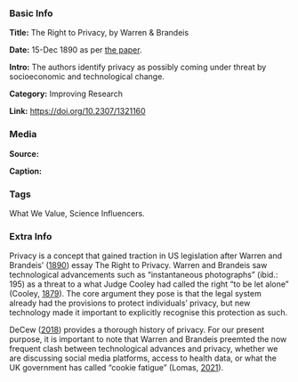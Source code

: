 ### Basic Info

**Title:** The Right to Privacy, by Warren & Brandeis

**Date:** 15-Dec 1890 as per [the paper](https://doi.org/10.2307/1321160).

**Intro:** The authors identify privacy as possibly coming under threat by socioeconomic and technological change.

**Category:** Improving Research

**Link:** https://doi.org/10.2307/1321160

### Media

**Source:** 

**Caption:** 

### Tags

What We Value, Science Influencers.

### Extra Info

Privacy is a concept that gained traction in US legislation after Warren and Brandeis’ ([1890](https://doi.org/10.2307/1321160)) essay The Right to Privacy. Warren and Brandeis saw technological advancements such as “instantaneous photographs” (ibid.: 195) as a threat to a what Judge Cooley had called the right “to be let alone” (Cooley, [1879](https://repository.law.umich.edu/books/11/)). The core argument they pose is that the legal system already had the provisions to protect individuals’ privacy, but new technology made it important to explicitly recognise this protection as such.

DeCew ([2018](https://plato.stanford.edu/entries/privacy/)) provides a thorough history of privacy. For our present purpose, it is important to note that Warren and Brandeis preemted the now frequent clash between technological advances and privacy, whether we are discussing social media platforms, access to health data, or what the UK government has called “cookie fatigue” (Lomas, [2021](https://techcrunch.com/2021/09/06/after-years-of-inaction-against-adtech-uks-ico-calls-for-browser-level-controls-to-fix-cookie-fatigue/)).
